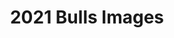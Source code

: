 ---
title: 2021 Bulls Images
resources:
- lot: '43'
  name: 43
  src: 0175_IMG_9687.jpg
  tag: '0175'
  title: 'Lot 43: LOOSLI SILVER 0175'
- lot: '11'
  name: 11
  src: 075_IMG_9836.jpg
  tag: '075'
  title: 'Lot 11: LOOSLI FRONTLINES 075'
- lot: '9'
  name: 9
  src: 041_IMG_0410.jpg
  tag: '041'
  title: 'Lot 9: LOOSLI FULLBACK 041'
- lot: '38'
  name: 38
  src: 0114_IMG_0120.jpg
  tag: '0114'
  title: 'Lot 38: LOOSLI DEFENDER 0114'
- lot: '12'
  name: 12
  src: 052_IMG_9755.jpg
  tag: '052'
  title: 'Lot 12: LOOSLI SILVER 052'
- lot: '77'
  name: 77
  src: 0124_IMG_9716.jpg
  tag: '0124'
  title: 'Lot 77: LOOSLI TRIAD 0124'
- lot: '3'
  name: 3
  src: 038_IMG_9856.jpg
  tag: 038
  title: 'Lot 3: LOOSLI MERLIN 038'
- lot: '30'
  name: 30
  src: 0100_IMG_0057.jpg
  tag: '0100'
  title: 'Lot 30: LOOSLI BOURNE 0100'
- lot: '18'
  name: 18
  src: 0138_IMG_9587.jpg
  tag: 0138
  title: 'Lot 18: LOOSLI TRIAD 0138'
- lot: '101'
  name: 101
  src: 010_IMG_0026.jpg
  tag: '010'
  title: 'Lot 101: LOOSLI STILLWATER 0108'
- lot: '59'
  name: 59
  src: 035_IMG_9600.jpg
  tag: '035'
  title: 'Lot 59: LOOSLI STILLWATER 035'
- lot: '6'
  name: 6
  src: 005_IMG_0635.jpg
  tag: '005'
  title: 'Lot 6: LOOSLI SILVER 005'
- lot: '49'
  name: 49
  src: 048_IMG_0295.jpg
  tag: 048
  title: 'Lot 49: LOOSLI FORTUNE 048'
- lot: '115'
  name: 115
  src: 018_IMG_9391.jpg
  tag: 018
  title: 'Lot 115: LOOSLI TRIAD 0188'
- lot: '81'
  name: 81
  src: 0177_IMG_0208.jpg
  tag: '0177'
  title: 'Lot 81: LOOSLI TOP LINE 0177'
- lot: '31'
  name: 31
  src: 022_IMG_0659.jpg
  tag: '022'
  title: 'Lot 31: LOOSLI FRANCHISE 022'
- lot: '25'
  name: 25
  src: 034_IMG_9893_1.jpg
  tag: '034'
  title: 'Lot 25: LOOSLI MERLIN 034'
- lot: '67'
  name: 67
  src: 074_IMG_0134.jpg
  tag: '074'
  title: 'Lot 67: LOOSLI STILLWATER 074'
- lot: '108'
  name: 108
  src: 014_IMG_9697.jpg
  tag: '014'
  title: 'Lot 108: LOOSLI FORTUNE 0143'
- lot: '14'
  name: 14
  src: 0184_IMG_0327.jpg
  tag: 0184
  title: 'Lot 14: LOOSLI TRIAD 0184'
- lot: '26'
  name: 26
  src: 047_IMG_9327.jpg
  tag: '047'
  title: 'Lot 26: LOOSLI 804 047'
- lot: '10'
  name: 10
  src: 062_IMG_0500.jpg
  tag: '062'
  title: 'Lot 10: LOOSLI FULLBACK 062'
- lot: '35'
  name: 35
  src: 081_IMG_0418.jpg
  tag: 081
  title: 'Lot 35: LOOSLI BOURNE 702-081'
- lot: '24'
  name: 24
  src: 073_IMG_0457.jpg
  tag: '073'
  title: 'Lot 24: LOOSLI FULLBACK 073'
- lot: '36'
  name: 36
  src: 060_IMG_9461.jpg
  tag: '060'
  title: 'Lot 36: LOOSLI STILLWATER 060'
- lot: '109'
  name: 109
  src: 017_IMG_0859.jpg
  tag: '017'
  title: 'Lot 109: LOOSLI FORTUNE 0173'
- lot: '15'
  name: 15
  src: 063_IMG_0092.jpg
  tag: '063'
  title: 'Lot 15: LOOSLI SILVER 063'
- lot: '100'
  name: 100
  src: 012_IMG_0278.jpg
  tag: '012'
  title: 'Lot 100: LOOSLI SILVER 0122'
- lot: '111'
  name: 111
  src: 019_IMG_9943.jpg
  tag: 019
  title: 'Lot 111: LOOSLI TOP LINE 0190'
- lot: '97'
  name: 97
  src: 011_IMG_9334.jpg
  tag: '011'
  title: 'Lot 97: LOOSLI MERLIN 0115'
- lot: '19'
  name: 19
  src: 008_IMG_9786.jpg
  tag: 008
  title: 'Lot 19: LOOSLI STILLWATER 008'
- lot: '86'
  name: 86
  src: 0162_IMG_0376.jpg
  tag: '0162'
  title: 'Lot 86: LOOSLI FRONTLINES 0162'
- lot: '72'
  name: 72
  src: 028_IMG_0813.jpg
  tag: 028
  title: 'Lot 72: LOOSLI TREMENDOUS 028'
- lot: '51'
  name: 51
  src: 040_IMG_0109.jpg
  tag: '040'
  title: 'Lot 51: LOOSLI TRIAD 040'
- lot: '37'
  name: 37
  src: 064_IMG_9502.jpg
  tag: '064'
  title: 'Lot 37: LOOSLI RIVERSIDE 064'
- lot: '104'
  name: 104
  src: 013_IMG_0642.jpg
  tag: '013'
  title: 'Lot 104: LOOSLI SPECIAL FORCES 0135'
- lot: '34'
  name: 34
  src: 003_IMG_9801.jpg
  tag: '003'
  title: 'Lot 34: LOOSLI TOP LINE 003'
- lot: '40'
  name: 40
  src: 0183_IMG_9421.jpg
  tag: 0183
  title: 'Lot 40: LOOSLI FORTUNE 0183'
- lot: '20'
  name: 20
  src: 001_IMG_0578.jpg
  tag: '001'
  title: 'Lot 20: LOOSLI TRIAD 001'
- lot: '1'
  name: 1
  src: 030_IMG_0546.jpg
  tag: '030'
  title: 'Lot 1: LOOSLI TRIAD 030'
- lot: '103'
  name: 103
  src: 016_IMG_0435_1.jpg
  tag: '016'
  title: 'Lot 103: LOOSLI SPECIAL FORCES 0168'
- lot: '17'
  name: 17
  src: 061_IMG_0002.jpg
  tag: '061'
  title: 'Lot 17: LOOSLI FORTUNE 061'
- lot: '29'
  name: 29
  src: 080_IMG_9526.jpg
  tag: 080
  title: 'Lot 29: LOOSLI STILLWATER 080'
- lot: '13'
  name: 13
  src: 050_IMG_0603.jpg
  tag: '050'
  title: 'Lot 13: LOOSLI BOURNE 050'
- lot: '54'
  name: 54
  src: 066_IMG_9624.jpg
  tag: '066'
  title: 'Lot 54: LOOSLI RIVERSIDE 066'
- lot: '27'
  name: 27
  src: 042_IMG_9343.jpg
  tag: '042'
  title: 'Lot 27: LOOSLI FRANCHISE 042'
- lot: '39'
  name: 39
  src: 0137_IMG_0715.jpg
  tag: '0137'
  title: 'Lot 39: LOOSLI FORTUNE 0137'
- lot: '7'
  name: 7
  src: 002_IMG_9369.jpg
  tag: '002'
  title: 'Lot 7: LOOSLI ULTIMATUM 002'
---